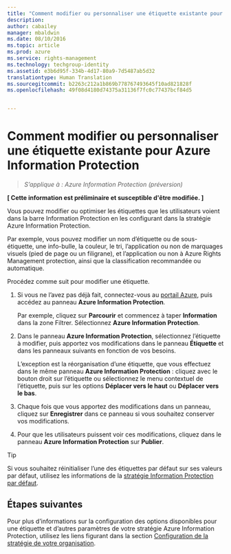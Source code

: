 ```yaml
---
title: "Comment modifier ou personnaliser une étiquette existante pour Azure Information Protection | Azure Rights Management"
description: 
author: cabailey
manager: mbaldwin
ms.date: 08/10/2016
ms.topic: article
ms.prod: azure
ms.service: rights-management
ms.technology: techgroup-identity
ms.assetid: e3b6d95f-334b-4d17-80a9-7d5487ab5d32
translationtype: Human Translation
ms.sourcegitcommit: b2263c212a1b869b778767493645f10ad821828f
ms.openlocfilehash: 49f08d4180d74375a31136f7fc0c77437bcf84d5


---
```


# Comment modifier ou personnaliser une étiquette existante pour Azure Information Protection

>*S’applique à : Azure Information Protection (préversion)*

**[ Cette information est préliminaire et susceptible d'être modifiée. ]**

Vous pouvez modifier ou optimiser les étiquettes que les utilisateurs voient dans la barre Information Protection en les configurant dans la stratégie Azure Information Protection.

Par exemple, vous pouvez modifier un nom d’étiquette ou de sous-étiquette, une info-bulle, la couleur, le tri, l’application ou non de marquages visuels (pied de page ou un filigrane), et l’application ou non à Azure Rights Management protection, ainsi que la classification recommandée ou automatique.

Procédez comme suit pour modifier une étiquette.


1. Si vous ne l’avez pas déjà fait, connectez-vous au [portail Azure](https://portal.azure.com), puis accédez au panneau **Azure Information Protection**. 
    
    Par exemple, cliquez sur **Parcourir** et commencez à taper **Information** dans la zone Filtrer. Sélectionnez **Azure Information Protection**.

2. Dans le panneau **Azure Information Protection**, sélectionnez l’étiquette à modifier, puis apportez vos modifications dans le panneau **Étiquette** et dans les panneaux suivants en fonction de vos besoins.

    L’exception est la réorganisation d’une étiquette, que vous effectuez dans le même panneau **Azure Information Protection** : cliquez avec le bouton droit sur l’étiquette ou sélectionnez le menu contextuel de l’étiquette, puis sur les options **Déplacer vers le haut** ou **Déplacer vers le bas**.

3. Chaque fois que vous apportez des modifications dans un panneau, cliquez sur **Enregistrer** dans ce panneau si vous souhaitez conserver vos modifications.

4. Pour que les utilisateurs puissent voir ces modifications, cliquez dans le panneau **Azure Information Protection** sur **Publier**.

> [!TIP]
>Si vous souhaitez réinitialiser l’une des étiquettes par défaut sur ses valeurs par défaut, utilisez les informations de la [stratégie Information Protection par défaut](configure-policy-default.md).

## Étapes suivantes

Pour plus d’informations sur la configuration des options disponibles pour une étiquette et d’autres paramètres de votre stratégie Azure Information Protection, utilisez les liens figurant dans la section [Configuration de la stratégie de votre organisation](configure-policy.md#configuring-your-organization-s-policy).






<!--HONumber=Aug16_HO2-->


